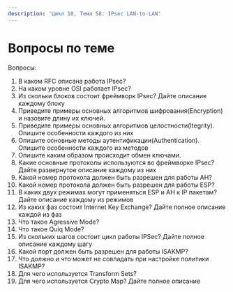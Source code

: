 ```yaml
---
description: 'Цикл 10, Тема 58: IPsec LAN-to-LAN'
---
```


# Вопросы по теме

Вопросы:

1. В каком RFC описана работа IPsec?
2. На каком уровне OSI работает IPsec?
3. Из скольки блоков состоит фреймворк IPsec? Дайте описание каждому блоку
4. Приведите примеры основных алгоритмов шифрования\(Encryption\) и назовите длину их ключей.
5. Приведите примеры основных алгоритмов целостности\(Itegrity\). Опишите особенности каждого из них
6. Опишите основные методы аутентификации\(Authentication\). Опишите особенности каждого из методов
7. Опишите каким образом происходит обмен ключами.
8. Какие основные протоколы используются во фреймворке IPsec? Дайте развернутое описание каждому из них
9. Какой номер протокола должен быть разрешен для работы AH?
10. Какой номер протокола должен быть разрешен для работы ESP?
11. В каких двух режимах могут применяться ESP и AH к IP пакетам? Дайте описание каждому из режимов
12. Из каких фаз состоит Internet Key Exchange? Дайте полное описание каждой из фаз
13. Что такое Agressive Mode?
14. Что такое Quiq Mode?
15. Из скольких шагов состоит цикл работы IPSec? Дайте полное описание каждому шагу
16. Какой порт должен быть разрешен для работы ISAKMP?
17. Что должно и что может не совпадать при настройке политики ISAKMP?
18. Для чего используется Transform Sets?
19. Для чего используется Crypto Map? Дайте полное описание

